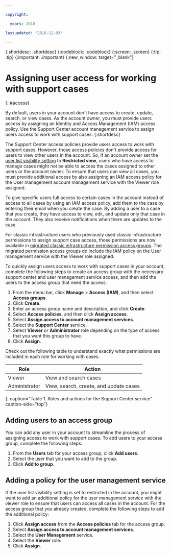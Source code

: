 ```yaml
---

copyright:

  years: 2018

lastupdated: "2018-12-03"

---
```



{:shortdesc: .shortdesc}
{:codeblock: .codeblock}
{:screen: .screen}
{:tip: .tip}
{:important: .important}
{:new_window: target="_blank"}

# Assigning user access for working with support cases
{: #access}

By default, users in your account don't have access to create, update, search, or view cases. As the account owner, you must provide users access by assigning an Identity and Access Management (IAM) access policy. Use the Support Center account management service to assign users access to work with support cases. 
{:shortdesc}

The Support Center access policies provide users access to work with support cases. However, those access policies don't provide access for users to view other users in the account. So, if an account owner set the [user list visibility setting](/docs/iam/userlist.html#userlistview) to **Restricted view**, users who have access to manage cases might not be able to access the cases assigned to other users or the account owner. To ensure that users can view all cases, you must provide additional access by also assigning an IAM access policy for the User management account management service with the Viewer role assigned. 

To give specific users full access to certain cases in the account instead of access to all cases by using an IAM access policy, add them to the case by entering their email when you create the case. By adding a user to a case that you create, they have access to view, edit, and update only that case in the account. They also receive notifications when there are updates to the case.

For classic infrastructure users who previously used classic infrastructure permissions to assign support case access, those permissions are now available in [migrated classic infrastructure permission access groups](/docs/iam/infrastructureaccess.html#predefined). The migrated permission access groups do include the IAM policy on the User management service with the Viewer role assigned.

To quickly assign users access to work with support cases in your account, complete the following steps to create an access group with the necessary support center and user management service access, and then add the users to the access group that need the access:

1. From the menu bar, click **Manage** &gt; **Access (IAM)**, and then select **Access groups**.
2. Click **Create**. 
3. Enter an access group name and description, and click **Create**. 
5. Select **Access policies**, and then click **Assign access**.
7. Select **Assign access to account management services**.
8. Select the **Support Center** service.
9. Select **Viewer** or **Administrator** role depending on the type of access that you want this group to have.
10. Click **Assign**.

Check out the following table to understand exactly what permissions are included in each role for working with cases.

| Role | Action | 
|--------|---------------|
|Viewer  | View and search cases |
|Administrator | View, search, create, and update cases|
{: caption="Table 1. Roles and actions for the Support Center service" caption-side="top"}

## Adding users to an access group 

You can add any user in your account to streamline the process of assigning access to work with support cases. To add users to your access group, complete the following steps:

1. From the **Users** tab for your access group, click **Add users**.
2. Select the user that you want to add to the group.
3. Click **Add to group**.

## Adding a policy for the user management service 

If the user list visibility setting is set to restricted in the account, you might want to add an additional policy for the user management service with the viewer role to ensure that users can access all cases in the account. For the access group that you already created, complete the following steps to add the additional policy:

1. Click **Assign access** from the **Access policies** tab for the access group.
2. Select **Assign access to account management services**.
3. Select the **User Management** service.
4. Select the **Viewer** role.
5. Click **Assign**.

